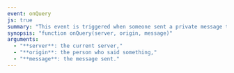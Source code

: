 ```yaml
---
event: onQuery
js: true
summary: "This event is triggered when someone sent a private message to you."
synopsis: "function onQuery(server, origin, message)"
arguments:
  - "**server**: the current server,"
  - "**origin**: the person who said something,"
  - "**message**: the message sent."
---
```

